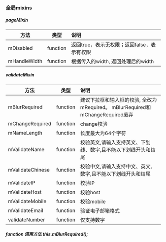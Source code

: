 ###  全局mixins 

##### pageMixin

方法 | 类型       | 说明
--- |----------| :--- | 
mDisabled | function | 返回true，表示无权限；返回false，表示有权限
mHandleWidth | function | 根据传入的width, 返回处理后的width


##### validateMixin

方法 | 类型       | 说明
--- |----------| :--- | 
mBlurRequired | function | 建议下拉框和输入框的校验, 全改为mRequired。 mBlurRequired和mChangeRequired废弃
mChangeRequired | function | change校验
mNameLength | function | 长度最大为64个字符
mValidateName | function | 校验英文,请输入支持英文、下划线、数字,且不能以下划线开头和结尾
mValidateChinese | function | 校验中文,请输入支持中文、英文、数字,且不能以下划线开头和结尾
mValidateIP | function | 校验IP
mValidateHost | function | 校验host
mValidateMobile | function | 校验mobile
mValidateEmail | function | 验证电子邮箱格式
validateNumber | function | 仅支持数字

##### function 调用方法 this.mBlurRequired();

